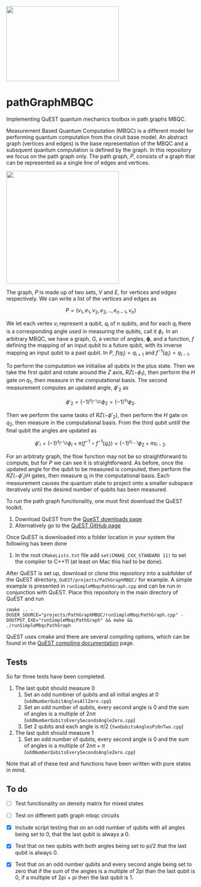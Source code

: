 <img src="https://user-images.githubusercontent.com/19248072/225727493-def23a0b-96e3-4310-aa9b-5f27fb0c6f2a.png"  width="300" height="200">

# pathGraphMBQC
Implementing QuEST quantum mechanics toolbox in path graphs MBQC.

Measurement Based Quantum Computation (MBQC) is a different model for performing quantum computation from the ciruit base model. An abstract graph (vertices and edges) is the base representation of the MBQC and a subsquent quantum computation is defined by the graph. In this repository we focus on the path graph only. The path graph, $P$, consists of a graph that can be represented as a single line of edges and vertices. 

<img src="https://user-images.githubusercontent.com/19248072/225726167-6cf3710d-db2c-479c-be50-f8f9ce9ed101.png"  width="300" height="=30">

The graph, $P$ is made up of two sets, $V$ and $E$, for vertices and edges respectively. We can write a list of the vertices and edges as 

$$P = (v_1,e_1,v_2,e_2,..,e_{n-1},v_n)$$
 
We let each vertex $v_i$ represent a qubit, $q_i$ of $n$ qubits, and for each $q_i$ there is a corresponding angle used in measuring the qubits, call it $\phi_i$. In an arbitrary MBQC, we have a graph, $G$, a vector of angles, $\mathrm{\mathbf{\phi}}$, and a function, $f$ defining the mapping of an input qubit to a future qubit, with its inverse mapping an input qubit to a past qubit. In $P$, $f(q_i) = q_{i+1}$ and $f^{-1}(q_i) = q_{i-1}$. 

To perform the computation we initialise all qubits in the plus state. Then we take the first qubit and rotate around the $Z$ axis, $RZ(-\phi_1)$, then perform the $H$ gate on $q_1$, then measure in the computational basis. The second measurement computes an updated angle, $\phi'_2$ as

$$\phi'_2 = (-1)^{s_{f^{-1}(2)}}\phi_2 = (-1)^{s_1}\phi_2.$$

Then we perform the same tasks of $RZ(-\phi'_2)$, then perform the $H$ gate on $q_2$, then measure in the computational basis. From the third qubit untill the final qubit the angles are updated as 

$$\phi'_i = (-1)^{s_{f^{-1}(i)}}\phi_i + \pi \left( f^{-1}\circ f^{-1}(q_i) \right) = (-1)^{s_{i-1}}\phi_2 + \pi s_{i-2}.$$

For an arbitraty graph, the flow function may not be so straightforward to compute, but for $P$ we can see it is straightforward. As before, once the updated angle for the qubit to be measured is computed, then perform the $RZ(-\phi'_i)H$ gates, then measure $q_i$ in the computational basis. Each measurement causes the quantum state to project onto a smaller subspace iteratively until the desired number of qubits has been measured. 

To run the path graph functionality, one must first download the QuEST toolkit. 

1. Download QuEST from the [QueST downloads page](https://quest.qtechtheory.org/download/)
2. Alternatively go to the [QuEST GitHub page](https://github.com/QuEST-Kit/QuEST)

Once QuEST is downloaded into a folder location in your system the following has been done 

1. In the root `CMakeLists.txt` file add `set(CMAKE_CXX_STANDARD 11)` to set the compiler to C++11 (at least on Mac this had to be done).

After QuEST is set up, download or clone this repository into a subfolder of the QuEST directory, `QuEST/projects/PathGraphMBQC/` for example. A simple example is presented in `runSimpleMbqcPathGraph.cpp` and can be run in conjunction with QuEST. Place this repository in the main directory of QuEST and run

```
cmake .. -DUSER_SOURCE="projects/PathGraphMBQC/runSimpleMbqcPathGraph.cpp" -DOUTPUT_EXE="runSimpleMbqcPathGraph" && make && ./runSimpleMbqcPathGraph
```

QuEST uses cmake and there are several compiling options, which can be found in the [QuEST compiling documentation](https://github.com/QuEST-Kit/QuEST/blob/master/examples/README.md#compiling) page.


## Tests
So far three tests have been completed.

1. The last qubit should measure $0$
   1. Set an odd numbner of qubits and all initial angles at $0$ (`oddNumberQubitAnglesAllZero.cpp`)
   2. Set an odd number of qubits, every second angle is $0$ and the sum of angles is a multiple of $2n\pi$ (`oddNumberQubitsEverySecondsAngleZero.cpp`)
   3. Set $2$ qubits and each angle is $\pi/2$ (`twoQubitsAnglesPiOnTwo.cpp`)
2. The last qubit should measure $1$
    1. Set an odd number of qubits, every second angle is $0$ and the sum of angles is a multiple of $2n\pi + \pi$ (`oddNumberQubitsEverySecondsAngleZero.cpp`) 

Note that all of these test and functions have been written with pure states in mind.
## To do
- [ ] Test functionality on density matrix for mixed states
- [ ] Test on different path graph mbqc circuits
- [x] Include script testing that on an odd number of qubits with all angles being set to 0, that the last qubit is always a 0.
- [x] Test that on two qubits with both angles being set to pi/2 that the last qubit is always 0.
- [x] Test that on an odd number qubits and every second angle being set to zero that if the sum of the angles is a multiple of 2pi than the last qubit is 0, if a multiple of 2pi + pi then the last qubit is 1.


